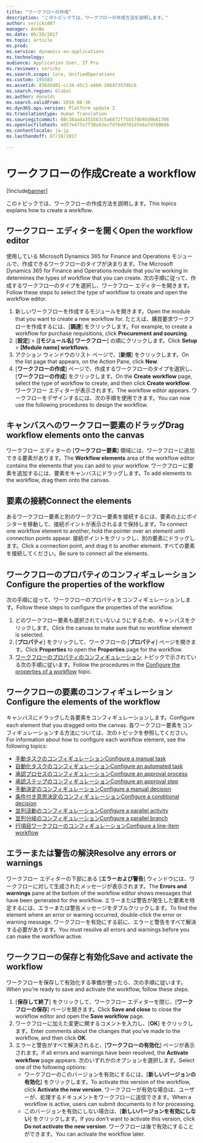 ```yaml
---
title: "ワークフローの作成"
description: "このトピックでは、ワークフローの作成方法を説明します。"
author: sericks007
manager: AnnBe
ms.date: 06/20/2017
ms.topic: article
ms.prod: 
ms.service: dynamics-ax-applications
ms.technology: 
audience: Application User, IT Pro
ms.reviewer: sericks
ms.search.scope: Core, UnifiedOperations
ms.custom: 195583
ms.assetid: 836ddd01-cc34-45c3-a4b0-20647357dbc6
ms.search.region: Global
ms.author: donaldc
ms.search.validFrom: 2016-08-30
ms.dyn365.ops.version: Platform update 2
ms.translationtype: Human Translation
ms.sourcegitcommit: 08c38aada355583c5a6872f75b57db95d9b81786
ms.openlocfilehash: 4d57e47fe7f38a43ecfdfbdd701d7e6a7d7800d6
ms.contentlocale: ja-jp
ms.lasthandoff: 07/18/2017

---
```


# <a name="create-a-workflow"></a><span data-ttu-id="d1aa5-103">ワークフローの作成</span><span class="sxs-lookup"><span data-stu-id="d1aa5-103">Create a workflow</span></span>

[!include[banner](../includes/banner.md)]


<span data-ttu-id="d1aa5-104">このトピックでは、ワークフローの作成方法を説明します。</span><span class="sxs-lookup"><span data-stu-id="d1aa5-104">This topics explains how to create a workflow.</span></span>

<a name="open-the-workflow-editor"></a><span data-ttu-id="d1aa5-105">ワークフロー エディターを開く</span><span class="sxs-lookup"><span data-stu-id="d1aa5-105">Open the workflow editor</span></span>
------------------------

<span data-ttu-id="d1aa5-106">使用している Microsoft Dynamics 365 for Finance and Operations モジュールで、作成できるワークフローのタイプが決まります。</span><span class="sxs-lookup"><span data-stu-id="d1aa5-106">The Microsoft Dynamics 365 for Finance and Operations module that you're working in determines the types of workflow that you can create.</span></span> <span data-ttu-id="d1aa5-107">次の手順に従って、作成するワークフローのタイプを選択し、ワークフロー エディターを開きます。</span><span class="sxs-lookup"><span data-stu-id="d1aa5-107">Follow these steps to select the type of workflow to create and open the workflow editor.</span></span>

1.  <span data-ttu-id="d1aa5-108">新しいワークフローを作成するモジュールを開きます。</span><span class="sxs-lookup"><span data-stu-id="d1aa5-108">Open the module that you want to create a new workflow for.</span></span> <span data-ttu-id="d1aa5-109">たとえば、購買要求ワークフローを作成するには、[**調達**] をクリックします。</span><span class="sxs-lookup"><span data-stu-id="d1aa5-109">For example, to create a workflow for purchase requisitions, click **Procurement and sourcing**.</span></span>
2.  <span data-ttu-id="d1aa5-110">[**設定**] &gt; [**\[モジュール名\] ワークフロー**] の順にクリックします。</span><span class="sxs-lookup"><span data-stu-id="d1aa5-110">Click **Setup** &gt; **\[Module name\] workflows**.</span></span>
3.  <span data-ttu-id="d1aa5-111">アクション ウィンドウのリスト ページで、[**新規**] をクリックします。</span><span class="sxs-lookup"><span data-stu-id="d1aa5-111">On the list page that appears, on the Action Pane, click **New**.</span></span>
4.  <span data-ttu-id="d1aa5-112">[**ワークフローの作成**] ページで、作成するワークフローのタイプを選択し、[**ワークフローの作成**] をクリックします。</span><span class="sxs-lookup"><span data-stu-id="d1aa5-112">On the **Create workflow** page, select the type of workflow to create, and then click **Create workflow**.</span></span> <span data-ttu-id="d1aa5-113">ワークフロー エディターが表示されます。</span><span class="sxs-lookup"><span data-stu-id="d1aa5-113">The workflow editor appears.</span></span> <span data-ttu-id="d1aa5-114">ワークフローをデザインするには、次の手順を使用できます。</span><span class="sxs-lookup"><span data-stu-id="d1aa5-114">You can now use the following procedures to design the workflow.</span></span>

## <a name="drag-workflow-elements-onto-the-canvas"></a><span data-ttu-id="d1aa5-115">キャンバスへのワークフロー要素のドラッグ</span><span class="sxs-lookup"><span data-stu-id="d1aa5-115">Drag workflow elements onto the canvas</span></span>
<span data-ttu-id="d1aa5-116">ワークフロー エディターの [**ワークフロー要素**] 領域には、ワークフローに追加できる要素があります。</span><span class="sxs-lookup"><span data-stu-id="d1aa5-116">The **Workflow elements** area of the workflow editor contains the elements that you can add to your workflow.</span></span> <span data-ttu-id="d1aa5-117">ワークフローに要素を追加するには、要素をキャンバスにドラッグします。</span><span class="sxs-lookup"><span data-stu-id="d1aa5-117">To add elements to the workflow, drag them onto the canvas.</span></span>

## <a name="connect-the-elements"></a><span data-ttu-id="d1aa5-118">要素の接続</span><span class="sxs-lookup"><span data-stu-id="d1aa5-118">Connect the elements</span></span>
<span data-ttu-id="d1aa5-119">あるワークフロー要素と別のワークフロー要素を接続するには、要素の上にポインターを移動して、接続ポイントが表示されるまで保持します。</span><span class="sxs-lookup"><span data-stu-id="d1aa5-119">To connect one workflow element to another, hold the pointer over an element until connection points appear.</span></span> <span data-ttu-id="d1aa5-120">接続ポイントをクリックし、別の要素にドラッグします。</span><span class="sxs-lookup"><span data-stu-id="d1aa5-120">Click a connection point, and drag it to another element.</span></span> <span data-ttu-id="d1aa5-121">すべての要素を接続してください。</span><span class="sxs-lookup"><span data-stu-id="d1aa5-121">Be sure to connect all the elements.</span></span>

## <a name="configure-the-properties-of-the-workflow"></a><span data-ttu-id="d1aa5-122">ワークフローのプロパティのコンフィギュレーション</span><span class="sxs-lookup"><span data-stu-id="d1aa5-122">Configure the properties of the workflow</span></span>
<span data-ttu-id="d1aa5-123">次の手順に従って、ワークフローのプロパティをコンフィギュレーションします。</span><span class="sxs-lookup"><span data-stu-id="d1aa5-123">Follow these steps to configure the properties of the workflow.</span></span>

1.  <span data-ttu-id="d1aa5-124">どのワークフロー要素も選択されていないようにするため、キャンバスをクリックします。</span><span class="sxs-lookup"><span data-stu-id="d1aa5-124">Click the canvas to make sure that no workflow element is selected.</span></span>
2.  <span data-ttu-id="d1aa5-125">[**プロパティ**] をクリックして、ワークフローの [**プロパティ**] ページを開きます。</span><span class="sxs-lookup"><span data-stu-id="d1aa5-125">Click **Properties** to open the **Properties** page for the workflow.</span></span>
3.  <span data-ttu-id="d1aa5-126">[ワークフローのプロパティのコンフィギュレーション](configure-workflow-properties.md) トピックで示されている次の手順に従います。</span><span class="sxs-lookup"><span data-stu-id="d1aa5-126">Follow the procedures in the [Configure the properties of a workflow](configure-workflow-properties.md) topic.</span></span>

## <a name="configure-the-elements-of-the-workflow"></a><span data-ttu-id="d1aa5-127">ワークフローの要素のコンフィギュレーション</span><span class="sxs-lookup"><span data-stu-id="d1aa5-127">Configure the elements of the workflow</span></span>
<span data-ttu-id="d1aa5-128">キャンバスにドラッグした各要素をコンフィギュレーションします。</span><span class="sxs-lookup"><span data-stu-id="d1aa5-128">Configure each element that you dragged onto the canvas.</span></span> <span data-ttu-id="d1aa5-129">各ワークフロー要素をコンフィギュレーションする方法については、次のトピックを参照してください。</span><span class="sxs-lookup"><span data-stu-id="d1aa5-129">For information about how to configure each workflow element, see the following topics:</span></span>

-   [<span data-ttu-id="d1aa5-130">手動タスクのコンフィギュレーション</span><span class="sxs-lookup"><span data-stu-id="d1aa5-130">Configure a manual task</span></span>](configure-manual-task-workflow.md)
-   [<span data-ttu-id="d1aa5-131">自動化タスクのコンフィギュレーション</span><span class="sxs-lookup"><span data-stu-id="d1aa5-131">Configure an automated task</span></span>](configure-automated-task-workflow.md)
-   [<span data-ttu-id="d1aa5-132">承認プロセスのコンフィギュレーション</span><span class="sxs-lookup"><span data-stu-id="d1aa5-132">Configure an approval process</span></span>](configure-approval-process-workflow.md)
-   [<span data-ttu-id="d1aa5-133">承認ステップのコンフィギュレーション</span><span class="sxs-lookup"><span data-stu-id="d1aa5-133">Configure an approval step</span></span>](configure-approval-step-workflow.md)
-   [<span data-ttu-id="d1aa5-134">手動決定のコンフィギュレーション</span><span class="sxs-lookup"><span data-stu-id="d1aa5-134">Configure a manual decision</span></span>](configure-manual-decision-workflow.md)
-   [<span data-ttu-id="d1aa5-135">条件付き意思決定のコンフィギュレーション</span><span class="sxs-lookup"><span data-stu-id="d1aa5-135">Configure a conditional decision</span></span>](configure-conditional-decision-workflow.md)
-   [<span data-ttu-id="d1aa5-136">並列活動のコンフィギュレーション</span><span class="sxs-lookup"><span data-stu-id="d1aa5-136">Configure a parallel activity</span></span>](configure-parallel-activity-workflow.md)
-   [<span data-ttu-id="d1aa5-137">並列分岐のコンフィギュレーション</span><span class="sxs-lookup"><span data-stu-id="d1aa5-137">Configure a parallel branch</span></span>](configure-parallel-branch-workflow.md)
-   [<span data-ttu-id="d1aa5-138">行項目ワークフローのコンフィギュレーション</span><span class="sxs-lookup"><span data-stu-id="d1aa5-138">Configure a line-item workflow</span></span>](configure-line-item-workflow.md)

## <a name="resolve-any-errors-or-warnings"></a><span data-ttu-id="d1aa5-139">エラーまたは警告の解決</span><span class="sxs-lookup"><span data-stu-id="d1aa5-139">Resolve any errors or warnings</span></span>
<span data-ttu-id="d1aa5-140">ワークフロー エディターの下部にある [**エラーおよび警告**] ウィンドウには、ワークフローに対して生成されたメッセージが表示されます。</span><span class="sxs-lookup"><span data-stu-id="d1aa5-140">The **Errors and warnings** pane at the bottom of the workflow editor shows messages that have been generated for the workflow.</span></span> <span data-ttu-id="d1aa5-141">エラーまたは警告が発生した要素を特定するには、エラーまたは警告メッセージをダブルクリックします。</span><span class="sxs-lookup"><span data-stu-id="d1aa5-141">To find the element where an error or warning occurred, double-click the error or warning message.</span></span> <span data-ttu-id="d1aa5-142">ワークフローを有効にする前に、エラーと警告をすべて解決する必要があります。</span><span class="sxs-lookup"><span data-stu-id="d1aa5-142">You must resolve all errors and warnings before you can make the workflow active.</span></span>

## <a name="save-and-activate-the-workflow"></a><span data-ttu-id="d1aa5-143">ワークフローの保存と有効化</span><span class="sxs-lookup"><span data-stu-id="d1aa5-143">Save and activate the workflow</span></span>
<span data-ttu-id="d1aa5-144">ワークフローを保存して有効化する準備が整ったら、次の手順に従います。</span><span class="sxs-lookup"><span data-stu-id="d1aa5-144">When you're ready to save and activate the workflow, follow these steps.</span></span>

1.  <span data-ttu-id="d1aa5-145">[**保存して終了**] をクリックして、ワークフロー エディターを閉じ、[**ワークフローの保存**] ページを開きます。</span><span class="sxs-lookup"><span data-stu-id="d1aa5-145">Click **Save and close** to close the workflow editor and open the **Save workflow** page.</span></span>
2.  <span data-ttu-id="d1aa5-146">ワークフローに加えた変更に関するコメントを入力し、[**OK**] をクリックします。</span><span class="sxs-lookup"><span data-stu-id="d1aa5-146">Enter comments about the changes that you've made to the workflow, and then click **OK**.</span></span>
3.  <span data-ttu-id="d1aa5-147">エラーと警告がすべて解決されると、[**ワークフローの有効化**] ページが表示されます。</span><span class="sxs-lookup"><span data-stu-id="d1aa5-147">If all errors and warnings have been resolved, the **Activate workflow** page appears.</span></span> <span data-ttu-id="d1aa5-148">次のいずれかのオプションを選択します。</span><span class="sxs-lookup"><span data-stu-id="d1aa5-148">Select one of the following options:</span></span>
    -   <span data-ttu-id="d1aa5-149">ワークフローのこのバージョンを有効にするには、[**新しいバージョンの有効化**] をクリックします。</span><span class="sxs-lookup"><span data-stu-id="d1aa5-149">To activate this version of the workflow, click **Activate the new version**.</span></span> <span data-ttu-id="d1aa5-150">ワークフローが有効な場合は、ユーザーが、処理するドキュメントをワークフローに送信できます。</span><span class="sxs-lookup"><span data-stu-id="d1aa5-150">When a workflow is active, users can submit documents to it for processing.</span></span>
    -   <span data-ttu-id="d1aa5-151">このバージョンを有効にしない場合は、[**新しいバージョンを有効にしない**] をクリックします。</span><span class="sxs-lookup"><span data-stu-id="d1aa5-151">If you don't want to activate this version, click **Do not activate the new version**.</span></span> <span data-ttu-id="d1aa5-152">ワークフローは後で有効にすることができます。</span><span class="sxs-lookup"><span data-stu-id="d1aa5-152">You can activate the workflow later.</span></span>






